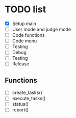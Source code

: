 # TODO list
- [X] Setup main
- [ ] User mode and judge mode
- [ ] Code functions
- [ ] Code menu
- [ ] Testing
- [ ] Debug
- [ ] Testing
- [ ] Release

## Functions
- [ ] create_tasks()
- [ ] execute_tasks()
- [ ] status()
- [ ] report()
